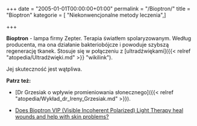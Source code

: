 +++
date = "2005-01-01T00:00:00+01:00"
permalink = "/Bioptron/"
title = "Bioptron"
kategorie = [ "Niekonwencjonalne metody leczenia",]

+++

**Bioptron** - lampa firmy Zepter. Terapia światłem spolaryzowanym. Według producenta, ma ona działanie bakteriobójcze i powoduje szybszą regenerację tkanek. Stosuje się w połączeniu z [ultradźwiękami]({{< relref "atopedia/Ultradźwięki.md" >}} "wikilink").

Jej skuteczność jest wątpliwa.

**Patrz też:**

-   [Dr Grzesiak o wpływie promieniowania słonecznego]({{< relref "atopedia/Wykład_dr_Ireny_Grzesiak.md" >}}).

<!-- -->

-   [Does Bioptron VIP (Visible Incoherent Polarized) Light Therapy heal wounds and help with skin problems?](http://skeptics.stackexchange.com/questions/5017/does-bioptron-vip-visible-incoherent-polarized-light-therapy-heal-wounds-and-h)
